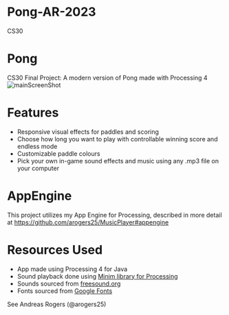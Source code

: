 # Pong-AR-2023
CS30

# Pong
CS30 Final Project: A modern version of Pong made with Processing 4
![mainScreenShot](https://github-production-user-asset-6210df.s3.amazonaws.com/98920817/246207263-4f307274-6add-49dc-a293-10079d6efda5.png)



# Features
- Responsive visual effects for paddles and scoring
- Choose how long you want to play with controllable winning score and endless mode
- Customizable paddle colours
- Pick your own in-game sound effects and music using any .mp3 file on your computer

# AppEngine
This project utilizes my App Engine for Processing, described in more detail at https://github.com/arogers25/MusicPlayer#appengine

# Resources Used
- App made using Processing 4 for Java
- Sound playback done using [Minim library for Processing](https://github.com/ddf/Minim)
- Sounds sourced from [freesound.org](https://freesound.org)
- Fonts sourced from [Google Fonts](https://fonts.google.com)

See Andreas Rogers (@arogers25)
